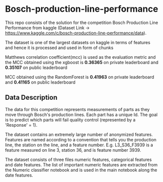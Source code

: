 # Bosch-production-line-performance
This repo consists of the solution for the competition Bosch Production Line Performance from kaggle (Dataset Link -> https://www.kaggle.com/c/bosch-production-line-performance/data).  

The dataset is one of the largest datasets on kaggle in terms of features and hence it is processed and used in form of chunks

Matthews correlation coefficient(mcc) is used as the evaluation metric and the MCC obtained using the xgboost is <b>0.36365</b> on private leaderboard and 
<b>0.35107</b> on public leaderboard

MCC obtained using the RandomForest is <b>0.41963</b> on private leaderboard and 
<b>0.41165</b> on public leaderboard


## Data Description
The data for this competition represents measurements of parts as they move through Bosch's production lines. Each part has a unique Id. The goal is to predict which parts will fail quality control (represented by a 'Response' = 1).

The dataset contains an extremely large number of anonymized features. Features are named according to a convention that tells you the production line, the station on the line, and a feature number. E.g. L3_S36_F3939 is a feature measured on line 3, station 36, and is feature number 3939.

The dataset consists of three files numeric features, categorical features and date features. The list of important numeric features are extracted from the Numeric classifier notebook and is used in the main notebook along the date features.
